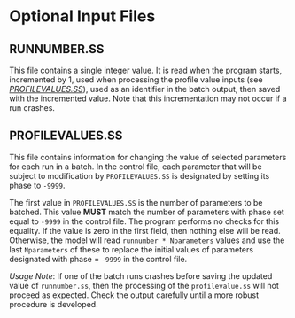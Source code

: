 # Optional Input Files

## RUNNUMBER.SS
This file contains a single integer value.  It is read when the program starts, incremented by 1, used when processing the profile value inputs (see [*PROFILEVALUES.SS*](#procilevalusesss)), used as an identifier in the batch output, then saved with the incremented value.  Note that this incrementation may not occur if a run crashes.  

## PROFILEVALUES.SS
This file contains information for changing the value of selected parameters for each run in a batch.  In the control file, each parameter that will be subject to modification by `PROFILEVALUES.SS` is designated by setting its phase to `-9999`.  

The first value in `PROFILEVALUES.SS` is the number of parameters to be batched.  This value **MUST** match the number of parameters with phase set equal to `-9999` in the control file.  The program performs no checks for this equality.  If the value is zero in the first field, then nothing else will be read.  Otherwise, the model will read `runnumber * Nparameters` values and use the last `Nparameters` of these to replace the initial values of parameters designated with phase = `-9999` in the control file.  

*Usage Note*: If one of the batch runs crashes before saving the updated value of `runnumber.ss`, then the processing of the `profilevalue.ss` will not proceed as expected.  Check the output carefully until a more robust procedure is developed.
